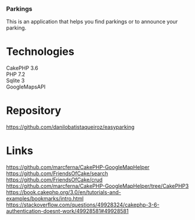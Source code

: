 ### Parkings

This is an application that helps you find parkings or to announce your parking.

# Technologies

CakePHP 3.6  
PHP 7.2  
Sqlite 3  
GoogleMapsAPI  

# Repository  
https://github.com/danilobatistaqueiroz/easyparking


# Links

https://github.com/marcferna/CakePHP-GoogleMapHelper  
https://github.com/FriendsOfCake/search  
https://github.com/FriendsOfCake/crud
https://github.com/marcferna/CakePHP-GoogleMapHelper/tree/CakePHP3
https://book.cakephp.org/3.0/en/tutorials-and-examples/bookmarks/intro.html
https://stackoverflow.com/questions/49928324/cakephp-3-6-authentication-doesnt-work/49928581#49928581  